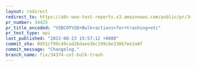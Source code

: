 ```yaml
---
layout: redirect
redirect_to: https://a8c-woo-test-reports.s3.amazonaws.com/public/pr/34425/api/index.html
pr_number: 34425
pr_title_encoded: "%5BCOT%5D+Bulk+actions+for+trashing+etc"
pr_test_type: api
last_published: "2022-08-23 15:57:12 +0000"
commit_sha: 0d51cf99c49cad2bdaee3bc199cbe33867ee1a8f
commit_message: "Changelog."
branch_name: fix/34374-cot-bulk-trash
---
```

